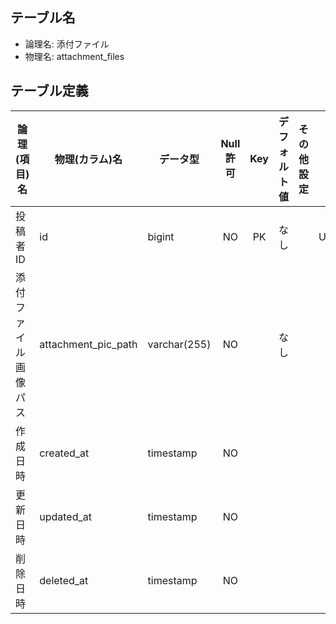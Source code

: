 ## テーブル名

- 論理名: 添付ファイル
- 物理名: attachment_files

## テーブル定義

| 論理(項目)名        | 物理(カラム)名       | データ型         | Null許可  | Key | デフォルト値       | その他設定       | 備考        |
|-------------------|--------------------|-----------------|:--------:|:---:|------------------|----------------|-------------|
| 投稿者ID           | id                 | bigint          | NO       | PK  | なし              |                | UNSIGNED    |
| 添付ファイル画像パス | attachment_pic_path | varchar(255)  | NO       |     | なし               |                |             |
| 作成日時           | created_at          | timestamp      | NO       |     |                   |                |             |
| 更新日時           | updated_at          | timestamp      | NO       |     |                   |                |             |
| 削除日時           | deleted_at          | timestamp      | NO       |     |                   |                |             |
